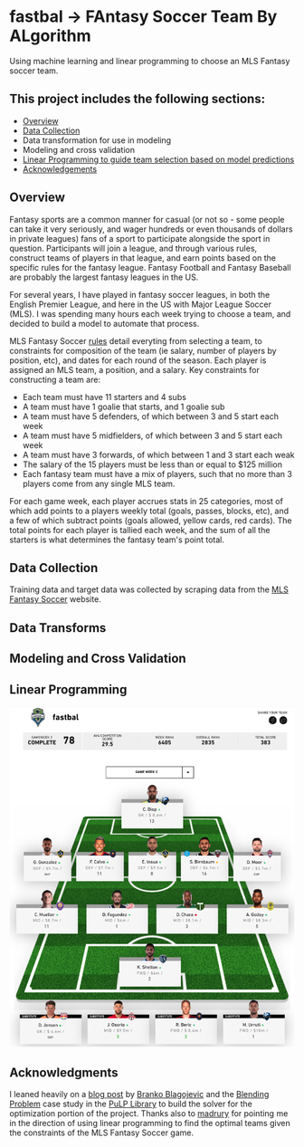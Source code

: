 # fastbal -> FAntasy Soccer Team By ALgorithm
Using machine learning and linear programming to choose an MLS Fantasy soccer team.

## This project includes the following sections:

  * [Overview](#overview)
  * [Data Collection](#data-collection)
  * Data transformation for use in modeling
  * Modeling and cross validation
  * [Linear Programming to guide team selection based on model predictions](#linear-programming)
  * [Acknowledgements](#acknowledgments)

## Overview

Fantasy sports are a common manner for casual (or not so - some people can take it 
very seriously, and wager hundreds or even thousands of dollars in private leagues)
fans of a sport to participate alongside the sport in question. Participants will
join a league, and through various rules, construct teams of players in that league,
and earn points based on the specific rules for the fantasy league. Fantasy Football
and Fantasy Baseball are probably the largest fantasy leagues in the US.

For several years, I have played in fantasy soccer leagues, in both the English Premier
League, and here in the US with Major League Soccer (MLS). I was spending many hours
each week trying to choose a team, and decided to build a model to automate that process.

MLS Fantasy Soccer [rules](https://fantasy.mlssoccer.com/#help/game-rules) detail everyting
from selecting a team, to constraints for composition of the team (ie salary, number of players by
position, etc), and dates for each round of the season. Each player is assigned an MLS
team, a position, and a salary. Key constraints for constructing a team are:

  * Each team must have 11 starters and 4 subs
  * A team must have 1 goalie that starts, and 1 goalie sub
  * A team must have 5 defenders, of which between 3 and 5 start each week
  * A team must have 5 midfielders, of which between 3 and 5 start each week
  * A team must have 3 forwards, of which between 1 and 3 start each weak
  * The salary of the 15 players must be less than or equal to $125 million
  * Each fantasy team must have a mix of players, such that no more than 3 players
  come from any single MLS team.

For each game week, each player accrues stats in 25 categories, most of which add points
to a players weekly total (goals, passes, blocks, etc), and a few of which subtract
points (goals allowed, yellow cards, red cards). The total points for each player
is tallied each week, and the sum of all the starters is what determines the fantasy
team's point total.

## Data Collection

Training data and target data was collected by scraping data from the [MLS Fantasy Soccer](https://fantasy.mlssoccer.com) website.

## Data Transforms

## Modeling and Cross Validation

## Linear Programming

![fastbal team from week 3](img/fastbal_team_week3.png)

## Acknowledgments

I leaned heavily on a [blog post](https://medium.com/ml-everything/using-python-and-linear-programming-to-optimize-fantasy-football-picks-dc9d1229db81) by [Branko Blagojevic](https://github.com/breeko) and the [Blending Problem](https://coin-or.github.io/pulp/CaseStudies/a_blending_problem.html) case study in the [PuLP Library](https://coin-or.github.io/pulp/index.html) to
build the solver for the optimization portion of the project. Thanks also to
[madrury](https://github.com/madrury) for pointing me in the direction of using
linear programming to find the optimal teams given the constraints of the MLS Fantasy Soccer game.